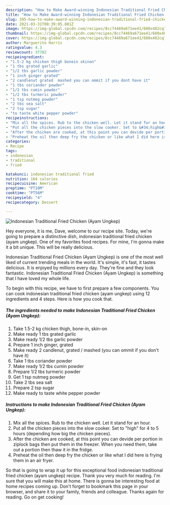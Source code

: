```yaml
---
description: "How to Make Award-winning Indonesian Traditional Fried Chicken (Ayam Ungkep)"
title: "How to Make Award-winning Indonesian Traditional Fried Chicken (Ayam Ungkep)"
slug: 395-how-to-make-award-winning-indonesian-traditional-fried-chicken-ayam-ungkep
date: 2021-03-31T00:39:05.881Z
image: https://img-global.cpcdn.com/recipes/8cc74469a671ee41/680x482cq70/indonesian-traditional-fried-chicken-ayam-ungkep-recipe-main-photo.jpg
thumbnail: https://img-global.cpcdn.com/recipes/8cc74469a671ee41/680x482cq70/indonesian-traditional-fried-chicken-ayam-ungkep-recipe-main-photo.jpg
cover: https://img-global.cpcdn.com/recipes/8cc74469a671ee41/680x482cq70/indonesian-traditional-fried-chicken-ayam-ungkep-recipe-main-photo.jpg
author: Marguerite Harris
ratingvalue: 4.3
reviewcount: 37782
recipeingredient:
- "1.5-2 kg chicken thigh bonein skinon"
- "1 tbs grated garlic"
- "1/2 tbs garlic powder"
- "1 inch ginger grated"
- "2 candlenut grated  mashed you can ommit if you dont have it"
- "1 tbs coriander powder"
- "1/2 tbs cumin powder"
- "1/2 tbs turmeric powder"
- "1 tsp nutmeg powder"
- "2 tbs sea salt"
- "2 tsp sugar"
- "to taste white pepper powder"
recipeinstructions:
- "Mix all the spices. Rub to the chicken well. Let it stand for an hour."
- "Put all the chicken pieces into the slow cooker. Set to &#34;high&#34; for 4 to 5 hours (depending how big the chicken pieces)."
- "After the chicken are cooked, at this point you can devide per portion in ziplock bags then put them in the freezer. When you need them, take out a portion then thaw it in the fridge."
- "Preheat the oil then deep fry the chicken or like what I did here is frying them in an air fryer."
categories:
- Recipe
tags:
- indonesian
- traditional
- fried

katakunci: indonesian traditional fried 
nutrition: 164 calories
recipecuisine: American
preptime: "PT10M"
cooktime: "PT56M"
recipeyield: "4"
recipecategory: Dessert

---
```



![Indonesian Traditional Fried Chicken (Ayam Ungkep)](https://img-global.cpcdn.com/recipes/8cc74469a671ee41/680x482cq70/indonesian-traditional-fried-chicken-ayam-ungkep-recipe-main-photo.jpg)

Hey everyone, it is me, Dave, welcome to our recipe site. Today, we're going to prepare a distinctive dish, indonesian traditional fried chicken (ayam ungkep). One of my favorites food recipes. For mine, I'm gonna make it a bit unique. This will be really delicious.



Indonesian Traditional Fried Chicken (Ayam Ungkep) is one of the most well liked of current trending meals in the world. It's simple, it's fast, it tastes delicious. It is enjoyed by millions every day. They're fine and they look fantastic. Indonesian Traditional Fried Chicken (Ayam Ungkep) is something that I have loved my whole life.


To begin with this recipe, we have to first prepare a few components. You can cook indonesian traditional fried chicken (ayam ungkep) using 12 ingredients and 4 steps. Here is how you cook that.

<!--inarticleads1-->

##### The ingredients needed to make Indonesian Traditional Fried Chicken (Ayam Ungkep):

1. Take 1.5-2 kg chicken thigh, bone-in, skin-on
1. Make ready 1 tbs grated garlic
1. Make ready 1/2 tbs garlic powder
1. Prepare 1 inch ginger, grated
1. Make ready 2 candlenut, grated / mashed (you can ommit if you don&#39;t have it)
1. Take 1 tbs coriander powder
1. Make ready 1/2 tbs cumin powder
1. Prepare 1/2 tbs turmeric powder
1. Get 1 tsp nutmeg powder
1. Take 2 tbs sea salt
1. Prepare 2 tsp sugar
1. Make ready to taste white pepper powder




<!--inarticleads2-->

##### Instructions to make Indonesian Traditional Fried Chicken (Ayam Ungkep):

1. Mix all the spices. Rub to the chicken well. Let it stand for an hour.
1. Put all the chicken pieces into the slow cooker. Set to &#34;high&#34; for 4 to 5 hours (depending how big the chicken pieces).
1. After the chicken are cooked, at this point you can devide per portion in ziplock bags then put them in the freezer. When you need them, take out a portion then thaw it in the fridge.
1. Preheat the oil then deep fry the chicken or like what I did here is frying them in an air fryer.




So that is going to wrap it up for this exceptional food indonesian traditional fried chicken (ayam ungkep) recipe. Thank you very much for reading. I'm sure that you will make this at home. There is gonna be interesting food at home recipes coming up. Don't forget to bookmark this page in your browser, and share it to your family, friends and colleague. Thanks again for reading. Go on get cooking!
